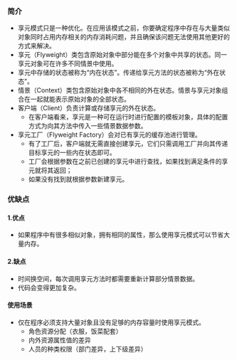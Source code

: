### 简介
* 享元模式只是一种优化。在应用该模式之前，你要确定程序中存在与大量类似对象同时占用内存相关的内存消耗问题，并且确保该问题无法使用其他更好的方式来解决。
* 享元（Flyweight）类包含原始对象中部分能在多个对象中共享的状态。同一享元对象可在许多不同情景中使用。 
* 享元中存储的状态被称为“内在状态”。传递给享元方法的状态被称为“外在状态”。
* 情景（Context）类包含原始对象中各不相同的外在状态。情景与享元对象组合在一起就能表示原始对象的全部状态。
* 客户端（Client）负责计算或存储享元的外在状态。
  * 在客户端看来，享元是一种可在运行时进行配置的模板对象，具体的配置方式为向其方法中传入一些情景数据参数。
* 享元工厂（Flyweight Factory）会对已有享元的缓存池进行管理。
  * 有了工厂后，客户端就无需直接创建享元，它们只需调用工厂并向其传递目标享元的一些内在状态即可。
  * 工厂会根据参数在之前已创建的享元中进行查找，如果找到满足条件的享元就将其返回；
  * 如果没有找到就根据参数新建享元。
### 优缺点
#### 1.优点
* 如果程序中有很多相似对象，拥有相同的属性，那么使用享元模式可以节省大量内存。
#### 2.缺点
* 时间换空间，每次调用享元方法时都需要重新计算部分情景数据。
* 代码会变得更加复杂。
#### 使用场景
* 仅在程序必须支持大量对象且没有足够的内存容量时使用享元模式。
  * 角色资源分配（衣服，饭菜配套）
  * 内外资源属性值的差异
  * 人员的种类权限（部门差异，上下级差异）